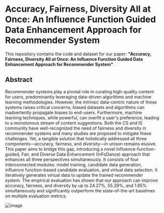 # Accuracy, Fairness, Diversity All at Once: An Influence Function Guided Data Enhancement Approach for Recommender System

This repository contains the code and dataset for our paper: **"Accuracy, Fairness, Diversity All at Once: An Influence Function Guided Data Enhancement Approach for Recommender System"**.

## Abstract
Recommender systems play a pivotal role in curating high-quality content for users, predominantly leveraging data-driven algorithms and machine learning methodologies. However, the intrinsic data-centric nature of these systems raises critical concerns; biased datasets and algorithms can inadvertently propagate biases to end-users. Furthermore, machine learning techniques, while powerful, can overfit a user's preference, leading to a monotonous stream of content suggestions. Both the CS and IS community have well-recognized the need of fairness and diversity in recommender systems and many studies are proposed to mitigate these challenges. Yet, a tangible solution that holistically addressed all three components—accuracy, fairness, and diversity—in unison remains elusive. This paper aims to bridge this gap, introducing a novel Influence-function-guided, Fair, and Diverse Data Enhancement (InFoDance) approach that enhances all three perspectives simultaneously.  It consists of four interconnected modules: model training, candidate data generation, influence function-based candidate evaluation, and virtual data selection. It iteratively generates virtual data to update the trained recommender system. The empirical evaluation has shown that our approach can improve accuracy, fairness, and diversity by up to 24.27%, 55.29%, and 1.85% simultaneously and significantly outperform the state-of-the-art baselines on multiple evaluation metrics. 

![image](https://github.com/user-attachments/assets/60423b26-4d79-4f7d-9894-56d1f6dcaae1)


